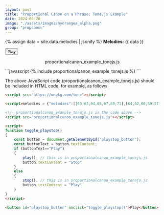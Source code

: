 ```yaml
---
layout: post
title: "Proportional Canon on a Phrase: Tone.js Example"
date: 2024-06-28
image: "./assets/images/hydrangea_alpha.png"
group: "propcanon"
---
```


<script src="https://unpkg.com/tone"></script>

{% assign data = site.data.melodies | jsonify %}
**Melodies:** {{ data }}

<script>melodies = {{ data }}["melodies"]</script>

<script src="{{ '/assets/js/proportionalcanon_example_tonejs.js' | relative_url }}"></script>

<script>
function toggle_playstop()
{
	const button = document.getElementById("playstop_button");
	const buttonText = button.textContent;
	if (buttonText=="Play")
	{
		play(); // this is in proportionalcanon_example_tonejs.js
		button.textContent = "Stop"
	}
	else
	{
		stop(); // this is in proportionalcanon_example_tonejs.js
		button.textContent = "Play"
	}
}
</script>

<button id="playstop_button" onclick="toggle_playstop()">Play</button>

<p style="text-align: center;">proportionalcanon_example_tonejs.js</p>
```javascript
{% include proportionalcanon_example_tonejs.js %}
```

<p>The above JavaScript code (proportionalcanon_example_tonejs.js) should be included in HTML code, for example, as follows:</p>

```html
<script src="https://unpkg.com/tone"></script>

<script>melodies = {"melodies":[[60,62,64,65,67,69,71],[64,62,60,59,57,55,53],[72,71,69,67,69,72,67]]}["melodies"]</script>

<!-- proportionalcanon_example_tonejs.js is the code above -->
<script src="proportionalcanon_example_tonejs.js"></script>

<script>
function toggle_playstop()
{
	const button = document.getElementById("playstop_button");
	const buttonText = button.textContent;
	if (buttonText=="Play")
	{
		play(); // this is in proportionalcanon_example_tonejs.js
		button.textContent = "Stop"
	}
	else
	{
		stop(); // this is in proportionalcanon_example_tonejs.js
		button.textContent = "Play"
	}
}
</script>

<button id="playstop_button" onclick="toggle_playstop()">Play</button>
```

